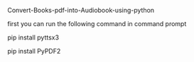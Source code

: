 Convert-Books-pdf-into-Audiobook-using-python

first you can run the following command in command prompt

pip install pyttsx3

pip install PyPDF2

 
